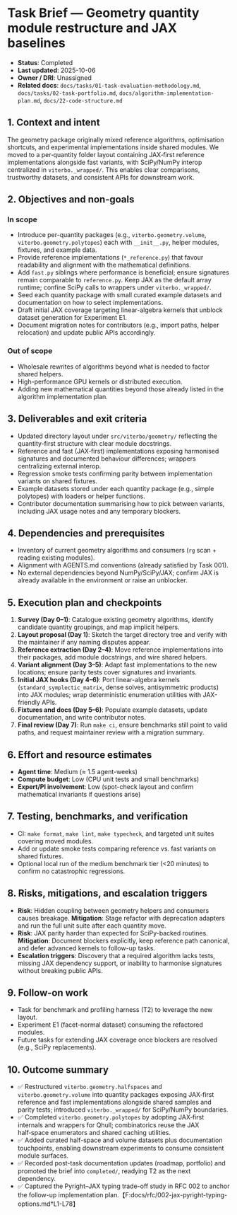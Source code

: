 # Task Brief — Geometry quantity module restructure and JAX baselines

- **Status**: Completed
- **Last updated**: 2025-10-06
- **Owner / DRI**: Unassigned
- **Related docs**: `docs/tasks/01-task-evaluation-methodology.md`,
  `docs/tasks/02-task-portfolio.md`, `docs/algorithm-implementation-plan.md`,
  `docs/22-code-structure.md`

## 1. Context and intent

The geometry package originally mixed reference algorithms, optimisation shortcuts, and experimental
implementations inside shared modules. We moved to a per‑quantity folder layout containing JAX‑first
reference implementations alongside fast variants, with SciPy/NumPy interop centralized in
`viterbo._wrapped/`. This enables clear comparisons, trustworthy datasets, and consistent APIs for
downstream work.

## 2. Objectives and non-goals

### In scope

- Introduce per-quantity packages (e.g., `viterbo.geometry.volume`, `viterbo.geometry.polytopes`)
  each with `__init__.py`, helper modules, fixtures, and example data.
- Provide reference implementations (`*_reference.py`) that favour readability and alignment with
  the mathematical definitions.
- Add `fast.py` siblings where performance is beneficial; ensure signatures remain comparable to
  `reference.py`. Keep JAX as the default array runtime; confine SciPy calls to wrappers under
  `viterbo._wrapped/`.
- Seed each quantity package with small curated example datasets and documentation on how to select
  implementations.
- Draft initial JAX coverage targeting linear-algebra kernels that unblock dataset generation for
  Experiment E1.
- Document migration notes for contributors (e.g., import paths, helper relocation) and update
  public APIs accordingly.

### Out of scope

- Wholesale rewrites of algorithms beyond what is needed to factor shared helpers.
- High-performance GPU kernels or distributed execution.
- Adding new mathematical quantities beyond those already listed in the algorithm implementation
  plan.

## 3. Deliverables and exit criteria

- Updated directory layout under `src/viterbo/geometry/` reflecting the quantity-first structure
  with clear module docstrings.
- Reference and fast (JAX‑first) implementations exposing harmonised signatures and documented
  behaviour differences; wrappers centralizing external interop.
- Regression smoke tests confirming parity between implementation variants on shared fixtures.
- Example datasets stored under each quantity package (e.g., simple polytopes) with loaders or
  helper functions.
- Contributor documentation summarising how to pick between variants, including JAX usage notes and
  any temporary blockers.

## 4. Dependencies and prerequisites

- Inventory of current geometry algorithms and consumers (`rg` scan + reading existing modules).
- Alignment with AGENTS.md conventions (already satisfied by Task 001).
- No external dependencies beyond NumPy/SciPy/JAX; confirm JAX is already available in the
  environment or raise an unblocker.

## 5. Execution plan and checkpoints

1. **Survey (Day 0–1)**: Catalogue existing geometry algorithms, identify candidate quantity
   groupings, and map implicit helpers.
1. **Layout proposal (Day 1)**: Sketch the target directory tree and verify with the maintainer if
   any naming disputes appear.
1. **Reference extraction (Day 2–4)**: Move reference implementations into their packages, add
   module docstrings, and wire shared helpers.
1. **Variant alignment (Day 3–5)**: Adapt fast implementations to the new locations; ensure parity
   tests cover signatures and invariants.
1. **Initial JAX hooks (Day 4–6)**: Port linear-algebra kernels (`standard_symplectic_matrix`, dense
   solves, antisymmetric products) into JAX modules; wrap deterministic enumeration utilities with
   JAX-friendly APIs.
1. **Fixtures and docs (Day 5–6)**: Populate example datasets, update documentation, and write
   contributor notes.
1. **Final review (Day 7)**: Run `make ci`, ensure benchmarks still point to valid paths, and
   request maintainer review with a migration summary.

## 6. Effort and resource estimates

- **Agent time**: Medium (≈ 1.5 agent-weeks)
- **Compute budget**: Low (CPU unit tests and small benchmarks)
- **Expert/PI involvement**: Low (spot-check layout and confirm mathematical invariants if questions
  arise)

## 7. Testing, benchmarks, and verification

- CI: `make format`, `make lint`, `make typecheck`, and targeted unit suites covering moved modules.
- Add or update smoke tests comparing reference vs. fast variants on shared fixtures.
- Optional local run of the medium benchmark tier (\<20 minutes) to confirm no catastrophic
  regressions.

## 8. Risks, mitigations, and escalation triggers

- **Risk**: Hidden coupling between geometry helpers and consumers causes breakage. **Mitigation**:
  Stage refactor with deprecation adapters and run the full unit suite after each quantity move.
- **Risk**: JAX parity harder than expected for SciPy-backed routines. **Mitigation**: Document
  blockers explicitly, keep reference path canonical, and defer advanced kernels to follow-up tasks.
- **Escalation triggers**: Discovery that a required algorithm lacks tests, missing JAX dependency
  support, or inability to harmonise signatures without breaking public APIs.

## 9. Follow-on work

- Task for benchmark and profiling harness (T2) to leverage the new layout.
- Experiment E1 (facet-normal dataset) consuming the refactored modules.
- Future tasks for extending JAX coverage once blockers are resolved (e.g., SciPy replacements).

## 10. Outcome summary

- ✅ Restructured `viterbo.geometry.halfspaces` and `viterbo.geometry.volume` into quantity packages
  exposing JAX‑first reference and fast implementations alongside shared samples and parity tests;
  introduced `viterbo._wrapped/` for SciPy/NumPy boundaries.
- ✅ Completed `viterbo.geometry.polytopes` by adopting JAX‑first internals and wrappers for Qhull;
  combinatorics reuse the JAX half‑space enumerators and shared caching utilities.
- ✅ Added curated half-space and volume datasets plus documentation touchpoints, enabling
  downstream experiments to consume consistent module surfaces.
- ✅ Recorded post-task documentation updates (roadmap, portfolio) and promoted the brief into
  `completed/`, readying T2 as the next dependency.
- ✅ Captured the Pyright–JAX typing trade-off study in RFC 002 to anchor the follow-up
  implementation plan.【F:docs/rfc/002-jax-pyright-typing-options.md†L1-L78】
